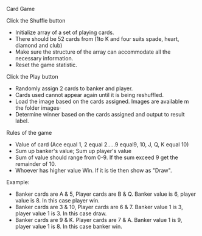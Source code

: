 Card Game

Click the Shuffle button
-	Initialize array of a set of playing cards.
-	There should be 52 cards from (1to K and four suits spade, heart, diamond and club)
-	Make sure the structure of the array can accommodate all the necessary information.
-	Reset the game statistic.

Click the Play button
-	Randomly assign 2 cards to banker and player.
-	Cards used cannot appear again until it is being reshuffled.
-	Load the image based on the cards assigned. Images are available m the folder images·
-	Determine winner based on the cards assigned and output to result label.

Rules of the game
-	Value of card (Ace equal 1, 2 equal 2.....9 equal9, 10, J, Q, K equal 10)
-	Sum up banker's value; Sum up player's value
-	Sum of value should range from 0-9. If the sum exceed 9 get the remainder of 10.
-	Whoever has higher value Win. If it is tie then show as "Draw".

Example:
-	Banker cards are A & 5, Player cards are B & Q. Banker value is 6, player value is 8. In this case player win.
-	Banker cards are 3 & 10, Player cards are 6 & 7. Banker value 1 is 3, player value 1 is 3. In this case draw.
-	Banker cards are 9 & K. Player cards are 7 & A. Banker value 1 is 9, player value 1 is 8. In this case banker win.

